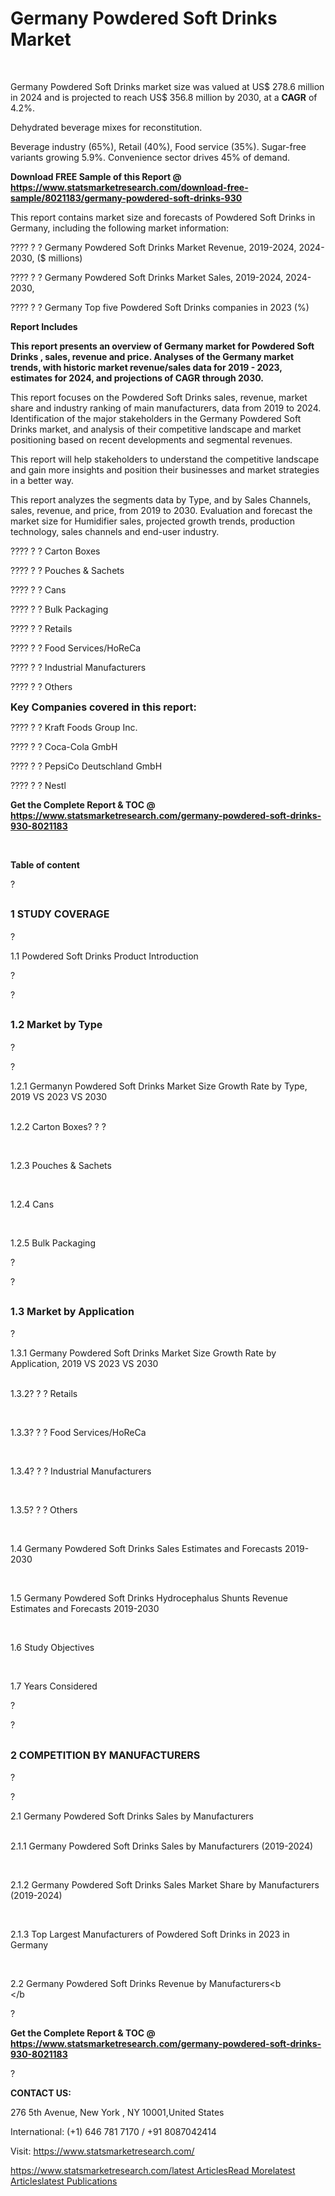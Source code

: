 <h1>Germany Powdered Soft Drinks Market</h1><br/><p>Germany Powdered Soft Drinks market size was valued at US$ 278.6 million in 2024 and is projected to reach US$ 356.8 million by 2030, at a <strong>CAGR</strong> of 4.2%.</p>
 
 
 
 <p>Dehydrated beverage mixes for reconstitution.</p>
 
 
 
 <p>Beverage industry (65%), Retail (40%), Food service (35%). Sugar-free variants growing 5.9%. Convenience sector drives 45% of demand.</p>
 
 
 
 <p><strong>Download FREE Sample of this Report @ <a href="https://www.statsmarketresearch.com/download-free-sample/8021183/germany-powdered-soft-drinks-930">https://www.statsmarketresearch.com/download-free-sample/8021183/germany-powdered-soft-drinks-930</a></strong></p>
 
 
 
 <p>This report contains market size and forecasts of Powdered Soft Drinks in Germany, including the following market information:</p>
 
 
 
 <p>???? ? ? Germany Powdered Soft Drinks Market Revenue, 2019-2024, 2024-2030, ($ millions)</p>
 
 
 
 <p>???? ? ? Germany Powdered Soft Drinks Market Sales, 2019-2024, 2024-2030,</p>
 
 
 
 <p>???? ? ? Germany Top five Powdered Soft Drinks companies in 2023 (%)</p>
 
 
 
 <p><strong>Report Includes</strong></p>
 
 
 
 <p><strong>This report presents an overview of Germany market for Powdered Soft Drinks , sales, revenue and price. Analyses of the Germany market trends, with historic market revenue/sales data for 2019 - 2023, estimates for 2024, and projections of <strong>CAGR</strong> through 2030.</strong></p>
 
 
 
 <p>This report focuses on the Powdered Soft Drinks sales, revenue, market share and industry ranking of main manufacturers, data from 2019 to 2024. Identification of the major stakeholders in the Germany Powdered Soft Drinks market, and analysis of their competitive landscape and market positioning based on recent developments and segmental revenues.</p>
 
 
 
 <p>This report will help stakeholders to understand the competitive landscape and gain more insights and position their businesses and market strategies in a better way.</p>
 
 
 
 <p>This report analyzes the segments data by Type, and by Sales Channels, sales, revenue, and price, from 2019 to 2030. Evaluation and forecast the market size for Humidifier sales, projected growth trends, production technology, sales channels and end-user industry.</p>
 
 
 
 <p>???? ? ? Carton Boxes</p>
 
 
 
 <p>???? ? ? Pouches & Sachets</p>
 
 
 
 <p>???? ? ? Cans</p>
 
 
 
 <p>???? ? ? Bulk Packaging</p>
 
 
 
 <p>???? ? ? Retails</p>
 
 
 
 <p>???? ? ? Food Services/HoReCa</p>
 
 
 
 <p>???? ? ? Industrial Manufacturers</p>
 
 
 
 <p>???? ? ? Others</p>
 
 
 
 <p><span style="font-size:16px"><strong>Key Companies covered in this report:</strong></span></p>
 
 
 
 <p>???? ? ? Kraft Foods Group Inc.</p>
 
 
 
 <p>???? ? ? Coca-Cola GmbH</p>
 
 
 
 <p>???? ? ? PepsiCo Deutschland GmbH</p>
 
 
 
 <p>???? ? ? Nestl</p>
 
 
 
 <div><b>Get the Complete Report & TOC @ <a href="https://www.statsmarketresearch.com/germany-powdered-soft-drinks-930-8021183">https://www.statsmarketresearch.com/germany-powdered-soft-drinks-930-8021183</a></b></div>
 
 
 
 <p><br />
 
 <b>Table of content</b></p>
 
 
 
 <p>? </p>
 
 
 
 <h2><span style="font-size:16px"><strong>1 STUDY COVERAGE</strong></span></h2>
 
 
 
 <p>? </p>
 
 
 
 <p>1.1 Powdered Soft Drinks Product Introduction</p>
 
 
 
 <p>? </p>
 
 
 
 <p>? </p>
 
 
 
 <h2><span style="font-size:16px"><strong>1.2 Market by Type</strong></span></h2>
 
 
 
 <p>? </p>
 
 
 
 <p>? </p>
 
 
 
 <p>1.2.1 Germanyn Powdered Soft Drinks Market Size Growth Rate by Type, 2019 VS 2023 VS 2030<br />
 
 <br />
 
 1.2.2 Carton Boxes? ? ? <br />
 
 <br />
 
 1.2.3 Pouches & Sachets<br />
 
 <br />
 
 1.2.4 Cans<br />
 
 <br />
 
 1.2.5 Bulk Packaging<br />
 
 ? </p>
 
 
 
 <p>? </p>
 
 
 
 <h2><span style="font-size:16px"><strong>1.3 Market by Application</strong></span></h2>
 
 
 
 <p>? </p>
 
 
 
 <p>1.3.1 Germany Powdered Soft Drinks Market Size Growth Rate by Application, 2019 VS 2023 VS 2030<br />
 
 <br />
 
 1.3.2? ? ? Retails<br />
 
 <br />
 
 1.3.3? ? ? Food Services/HoReCa<br />
 
 <br />
 
 1.3.4? ? ? Industrial Manufacturers<br />
 
 <br />
 
 1.3.5? ? ? Others<br />
 
 <br />
 
 1.4 Germany Powdered Soft Drinks Sales Estimates and Forecasts 2019-2030<br />
 
 <br />
 
 1.5 Germany Powdered Soft Drinks Hydrocephalus Shunts Revenue Estimates and Forecasts 2019-2030<br />
 
 <br />
 
 1.6 Study Objectives<br />
 
 <br />
 
 1.7 Years Considered</p>
 
 
 
 <p>? </p>
 
 
 
 <p>? </p>
 
 
 
 <h2><span style="font-size:16px"><strong>2 COMPETITION BY MANUFACTURERS</strong></span></h2>
 
 
 
 <p>? </p>
 
 
 
 <p>? </p>
 
 
 
 <p>2.1 Germany Powdered Soft Drinks Sales by Manufacturers<br />
 
 <br />
 
 2.1.1 Germany Powdered Soft Drinks Sales by Manufacturers (2019-2024)<br />
 
 <br />
 
 2.1.2 Germany Powdered Soft Drinks Sales Market Share by Manufacturers (2019-2024)<br />
 
 <br />
 
 2.1.3 Top Largest Manufacturers of Powdered Soft Drinks in 2023 in Germany<br />
 
 <br />
 
 2.2 Germany Powdered Soft Drinks Revenue by Manufacturers<b<br></b<br></p>
 
 
 
 <p>? </p>
 
 
 
 <div><b>Get the Complete Report & TOC @ <a href="https://www.statsmarketresearch.com/germany-powdered-soft-drinks-930-8021183">https://www.statsmarketresearch.com/germany-powdered-soft-drinks-930-8021183</a></b></div>
 
 
 
 <p>? </p>
 
 
 
 <p><b>CONTACT US:</b><br />
 
 276 5th Avenue, New York , NY 10001,United States<br />
 
 International: (+1) 646 781 7170 / +91 8087042414<br />
 
 Visit: <a href="https://www.statsmarketresearch.com/">https://www.statsmarketresearch.com/</a><br />
 
 <a href="https://gyeongbokgung.com">https://www.statsmarketresearch.com/</a><a href="https://hallyeomaritime.com">latest Articles</a><a href="https://jingwansa.com">Read More</a><a href="https://nguoiviet.jp/">latest Articles</a><a href="https://www.intelmarketresearch.com/">latest Publications</a></p>